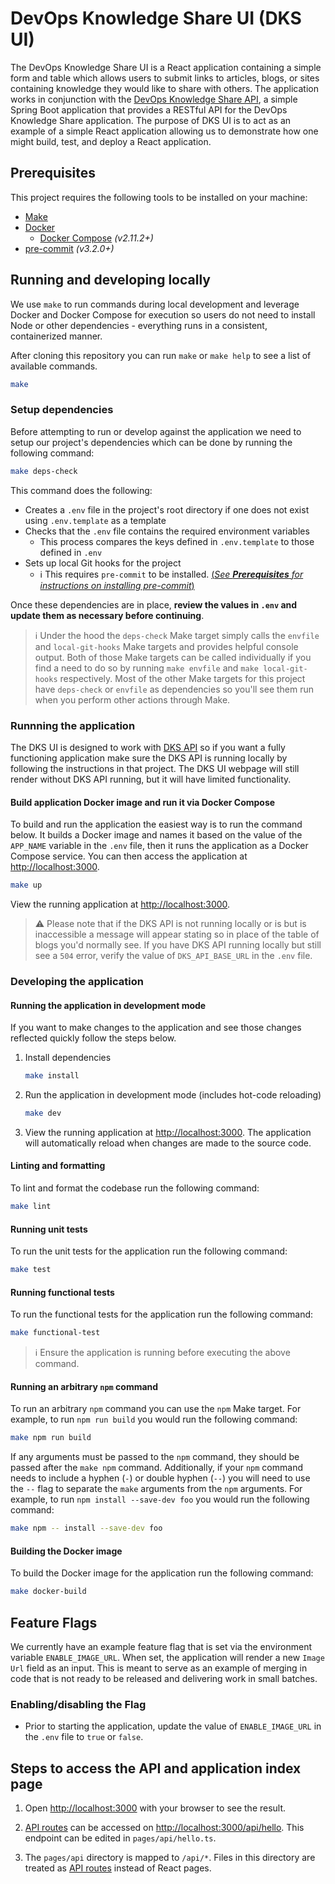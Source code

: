 # DevOps Knowledge Share UI (DKS UI)

The DevOps Knowledge Share UI is a React application containing a simple form and table which
allows users to submit links to articles, blogs, or sites containing knowledge they would like to share with others.
The application works in conjunction with the [DevOps Knowledge Share API](https://github.com/liatrio/dks-api),
a simple Spring Boot application that provides a RESTful API for the DevOps Knowledge Share application.
The purpose of DKS UI is to act as an example of a simple React application allowing us to demonstrate
how one might build, test, and deploy a React application.

## Prerequisites

This project requires the following tools to be installed on your machine:

- [Make](https://www.gnu.org/software/make/#download)
- [Docker](https://docs.docker.com/get-docker/)
  - [Docker Compose](https://docs.docker.com/compose/install/#scenario-one-install-docker-desktop) _(v2.11.2+)_
- [pre-commit](https://pre-commit.com/#install) _(v3.2.0+)_

## Running and developing locally

We use `make` to run commands during local development and leverage Docker and Docker Compose for execution so users do not need to install Node or other dependencies - everything runs in a consistent, containerized manner.

After cloning this repository you can run `make` or  `make help` to see a list of available commands.

```bash
make
```

### Setup dependencies

Before attempting to run or develop against the application we need to setup our project's dependencies which can
be done by running the following command:

```bash
make deps-check
```

This command does the following:

- Creates a `.env` file in the project's root directory if one does not exist using `.env.template` as a template
- Checks that the `.env` file contains the required environment variables
  - This process compares the keys defined in `.env.template` to those defined in `.env`
- Sets up local Git hooks for the project
  - :information_source: This requires `pre-commit` to be installed. [(_See **Prerequisites** for instructions on installing pre-commit_)](#prerequisites)

Once these dependencies are in place, **review the values in `.env` and update them as necessary before continuing**.

> :information_source: Under the hood the `deps-check` Make target simply calls the `envfile` and `local-git-hooks` Make targets
and provides helpful console output. Both of those Make targets can be called individually if you find a need to
do so by running `make envfile` and `make local-git-hooks` respectively. Most of the other Make targets for this
project have `deps-check` or `envfile` as dependencies so you'll see them run when you perform other actions through
Make.

### Runnning the application

The DKS UI is designed to work with [DKS API]((https://github.com/liatrio/dks-api)) so if you want a fully functioning
application make sure the DKS API is running locally by following the instructions in that project. The DKS UI webpage
will still render without DKS API running, but it will have limited functionality.

#### Build application Docker image and run it via Docker Compose

To build and run the application the easiest way is to run the command below. It builds a Docker image
and names it based on the value of the `APP_NAME` variable in the `.env` file, then it runs the application as a
Docker Compose service. You can then access the application at [http://localhost:3000](http://localhost:3000).

```bash
make up
```

View the running application at [http://localhost:3000](http://localhost:3000).

> :warning: Please note that if the DKS API is not running locally or is but is inaccessible a message will appear
stating so in place of the table of blogs you'd normally see. If you have DKS API running locally but still see
a `504` error, verify the value of `DKS_API_BASE_URL` in the `.env` file.

### Developing the application

#### Running the application in development mode

If you want to make changes to the application and see those changes reflected quickly follow the steps below.

1. Install dependencies

   ```bash
   make install
   ```

2. Run the application in development mode (includes hot-code reloading)

   ```bash
   make dev
   ```

3. View the running application at [http://localhost:3000](http://localhost:3000). The application will automatically
   reload when changes are made to the source code.

#### Linting and formatting

To lint and format the codebase run the following command:

```bash
make lint
```

#### Running unit tests

To run the unit tests for the application run the following command:

```bash
make test
```

#### Running functional tests

To run the functional tests for the application run the following command:

```bash
make functional-test
```

> :information_source: Ensure the application is running before executing the above command.

#### Running an arbitrary `npm` command

To run an arbitrary `npm` command you can use the `npm` Make target. For example, to run `npm run build` you would
run the following command:

```bash
make npm run build
```

If any arguments must be passed to the `npm` command, they should be passed after the `make npm` command.
Additionally, if your `npm` command needs to include a hyphen (`-`) or double hyphen (`--`) you will
need to use the `--` flag to separate the `make` arguments from the `npm` arguments. For example, to run
`npm install --save-dev foo` you would run the following command:

```bash
make npm -- install --save-dev foo
```

#### Building the Docker image

To build the Docker image for the application run the following command:

```bash
make docker-build
```

## Feature Flags

We currently have an example feature flag that is set via the environment variable `ENABLE_IMAGE_URL`.
When set, the application will render a new `Image Url` field as an input. This is meant to serve as an example of
merging in code that is not ready to be released and delivering work in small batches.

### Enabling/disabling the Flag

- Prior to starting the application, update the value of `ENABLE_IMAGE_URL` in the `.env` file to `true` or `false`.


## Steps to access the API and application index page

1. Open [http://localhost:3000](http://localhost:3000) with your browser to see the result.

2. [API routes](https://nextjs.org/docs/api-routes/introduction) can be accessed on [http://localhost:3000/api/hello](http://localhost:3000/api/hello). This endpoint can be edited in `pages/api/hello.ts`.

3. The `pages/api` directory is mapped to `/api/*`. Files in this directory are treated as [API routes](https://nextjs.org/docs/api-routes/introduction) instead of React pages.
